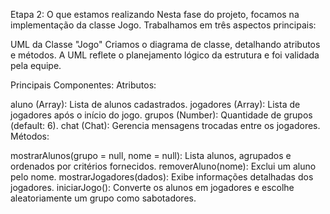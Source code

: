 Etapa 2: O que estamos realizando
Nesta fase do projeto, focamos na implementação da classe Jogo. Trabalhamos em três aspectos principais:

UML da Classe "Jogo"
Criamos o diagrama de classe, detalhando atributos e métodos. A UML reflete o planejamento lógico da estrutura e foi validada pela equipe.

Principais Componentes:
Atributos:

aluno (Array): Lista de alunos cadastrados.
jogadores (Array): Lista de jogadores após o início do jogo.
grupos (Number): Quantidade de grupos (default: 6).
chat (Chat): Gerencia mensagens trocadas entre os jogadores.
Métodos:

mostrarAlunos(grupo = null, nome = null): Lista alunos, agrupados e ordenados por critérios fornecidos.
removerAluno(nome): Exclui um aluno pelo nome.
mostrarJogadores(dados): Exibe informações detalhadas dos jogadores.
iniciarJogo(): Converte os alunos em jogadores e escolhe aleatoriamente um grupo como sabotadores.